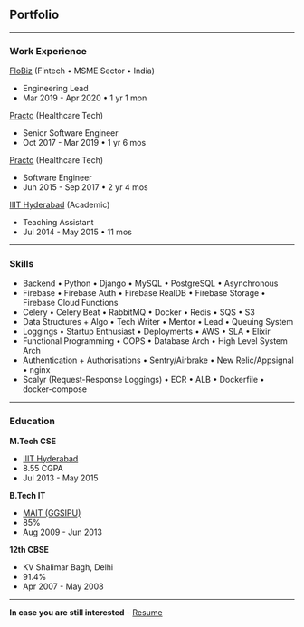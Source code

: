 ## Portfolio

---

### Work Experience

[FloBiz](/flobiz) (Fintech • MSME Sector • India)
- Engineering Lead
- Mar 2019 - Apr 2020 • 1 yr 1 mon

[Practo](/practo) (Healthcare Tech)
- Senior Software Engineer
- Oct 2017 - Mar 2019 • 1 yr 6 mos

[Practo](/practo) (Healthcare Tech)
- Software Engineer
- Jun 2015 - Sep 2017 • 2 yr 4 mos

[IIIT Hyderabad](/iiith) (Academic)
- Teaching Assistant
- Jul 2014 - May 2015 • 11 mos

---

### Skills

- Backend • Python • Django • MySQL • PostgreSQL • Asynchronous
- Firebase • Firebase Auth • Firebase RealDB • Firebase Storage • Firebase Cloud Functions
- Celery • Celery Beat • RabbitMQ • Docker • Redis • SQS • S3
- Data Structures + Algo • Tech Writer • Mentor • Lead • Queuing System
- Loggings • Startup Enthusiast • Deployments • AWS • SLA • Elixir
- Functional Programming • OOPS • Database Arch • High Level System Arch
- Authentication + Authorisations • Sentry/Airbrake • New Relic/Appsignal • nginx
- Scalyr (Request-Response Loggings) • ECR • ALB • Dockerfile • docker-compose

---

### Education

**M.Tech CSE**
- [IIIT Hyderabad](https://www.iiit.ac.in/)
- 8.55 CGPA
- Jul 2013 - May 2015

**B.Tech IT**
- [MAIT (GGSIPU)](https://mait.ac.in/)
- 85%
- Aug 2009 - Jun 2013

**12th CBSE**
- KV Shalimar Bagh, Delhi
- 91.4%
- Apr 2007 - May 2008

---

**In case you are still interested** - [Resume](/sajal_sharma.pdf)
